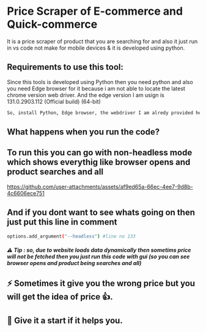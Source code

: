 # Price Scraper of E-commerce and Quick-commerce

It is a price scraper of product that you are searching for and also it just run in vs code not make for mobile devices & it is developed using python.

## Requirements to use this tool:

Since this tools is developed using Python then you need python and also you need Edge browser for it because i am not able to locate the latest chrome version web driver. And the edge version I am usign is 131.0.2903.112 (Official build) (64-bit)

```bash
So, install Python, Edge browser, the webdriver I am alredy provided here and also Vs Code to run this 👍
```

## What happens when you run the code?
## To run this you can go with non-headless mode which shows everythig like browser opens and product searches and all

https://github.com/user-attachments/assets/af9ed65a-66ec-4ee7-9d8b-4c6606ece751

## And if you dont want to see whats going on then just put this line in comment
```bash
options.add_argument("--headless") #line no 133
```
<h5>⚠ Tip : so, due to website loads data dynamically then sometims price will not be fetched then you just run this code with gui (so you can see browser opens and product being searches and all)</h5>

## ⚡ Sometimes it give you the wrong price but you will get the idea of price 👍.
## 🌟 Give it a start if it helps you.
